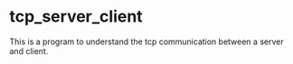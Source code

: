 # tcp_server_client
This is a program to understand the tcp communication between a server and client.
